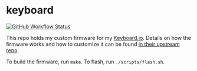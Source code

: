 keyboard
================

[![GitHub Workflow Status](https://img.shields.io/github/actions/workflow/status/akerl/keyboard/build.yml?branch=main)](https://github.com/akerl/keyboard/actions)

This repo holds my custom firmware for my [Keyboard.io](https://blog.keyboard.io). Details on how the firmware works and how to customize it can be found [in their upstream repo](https://github.com/keyboardio/Model01-Firmware).

To build the firmware, run `make`. To flash, run `./scripts/flash.sh`.

